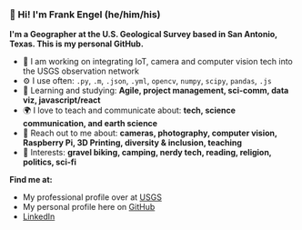 ### 👋 Hi! I'm Frank Engel (he/him/his)

<!--
**frank-engel-usgs/frank-engel-usgs** is a ✨ _special_ ✨ repository because its `README.md` (this file) appears on your GitHub profile.

Here are some ideas to get you started:

- 🔭 I’m currently working on ...
- 🌱 I’m currently learning ...
- 👯 I’m looking to collaborate on ...
- 🤔 I’m looking for help with ...
- 💬 Ask me about ...
- 📫 How to reach me: ...
- 😄 Pronouns: ...
- ⚡ Fun fact: ...
-->

**I'm a Geographer at the U.S. Geological Survey based in San Antonio, Texas. This is my personal GitHub.**

- 🏢 I am working on integrating IoT, camera and computer vision tech into the USGS observation network
- ⚙️ I use often: `.py`, `.m`, `.json`, `.yml`, `opencv`, `numpy`, `scipy`, `pandas`, `.js`
- 🌱 Learning and studying: **Agile, project management, sci-comm, data viz, javascript/react**
- 🌍 I love to teach and communicate about: **tech, science communication, and earth science**
- 💬 Reach out to me about: **cameras, photography, computer vision, Raspberry Pi, 3D Printing, diversity & inclusion, teaching**
- 💜 Interests: **gravel biking, camping, nerdy tech, reading, religion, politics, sci-fi**

**Find me at:**

- My professional profile over at [USGS](https://profile.usgs.gov/fengel)
- My personal profile here on [GitHub](https://frank-engel.github.io/)
- [LinkedIn](https://www.linkedin.com/in/frank-engel-geographer)
